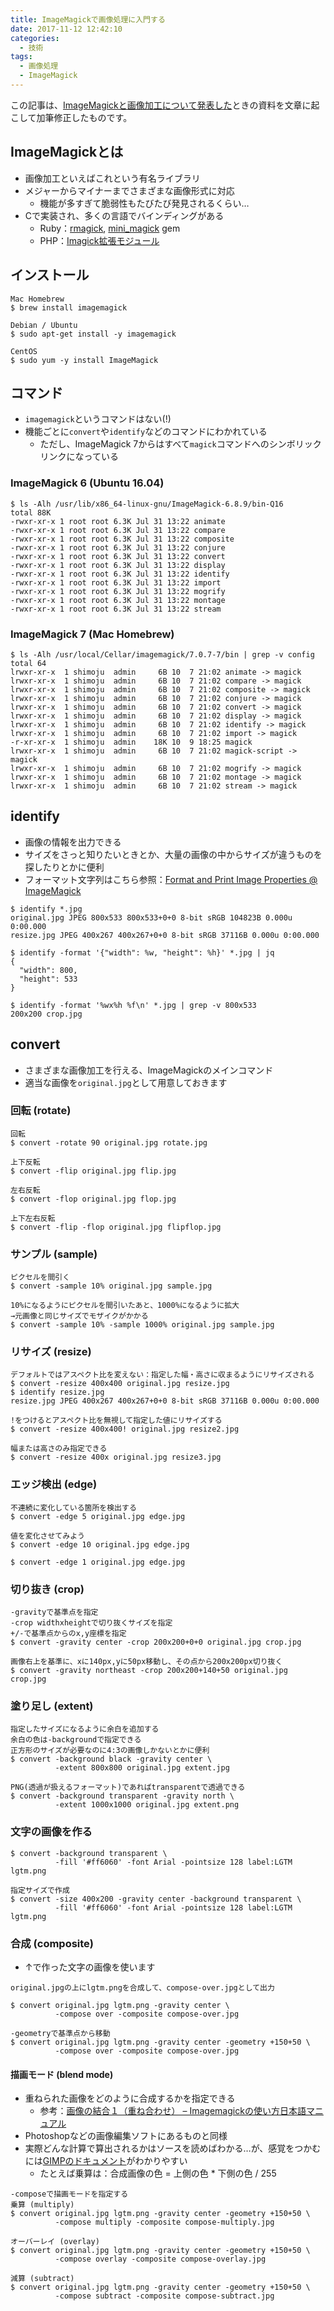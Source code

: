 ```yaml
---
title: ImageMagickで画像処理に入門する
date: 2017-11-12 12:42:10
categories:
  - 技術
tags:
  - 画像処理
  - ImageMagick
---
```


この記事は、[ImageMagickと画像加工について発表した](https://shimoju.org/2017/10/30/classroom-learning-for-new-engineers/)ときの資料を文章に起こして加筆修正したものです。

## ImageMagickとは

- 画像加工といえばこれという有名ライブラリ
- メジャーからマイナーまでさまざまな画像形式に対応
  - 機能が多すぎて脆弱性もたびたび発見されるくらい…
- Cで実装され、多くの言語でバインディングがある
  - Ruby：[rmagick](https://github.com/rmagick/rmagick), [mini_magick](https://github.com/minimagick/minimagick) gem
  - PHP：[Imagick拡張モジュール](http://php.net/manual/ja/book.imagick.php)

## インストール

```shell-session
Mac Homebrew
$ brew install imagemagick

Debian / Ubuntu
$ sudo apt-get install -y imagemagick

CentOS
$ sudo yum -y install ImageMagick
```

## コマンド

- `imagemagick`というコマンドはない(!)
- 機能ごとに`convert`や`identify`などのコマンドにわかれている
  - ただし、ImageMagick 7からはすべて`magick`コマンドへのシンボリックリンクになっている

### ImageMagick 6 (Ubuntu 16.04)

```shell-session
$ ls -Alh /usr/lib/x86_64-linux-gnu/ImageMagick-6.8.9/bin-Q16
total 88K
-rwxr-xr-x 1 root root 6.3K Jul 31 13:22 animate
-rwxr-xr-x 1 root root 6.3K Jul 31 13:22 compare
-rwxr-xr-x 1 root root 6.3K Jul 31 13:22 composite
-rwxr-xr-x 1 root root 6.3K Jul 31 13:22 conjure
-rwxr-xr-x 1 root root 6.3K Jul 31 13:22 convert
-rwxr-xr-x 1 root root 6.3K Jul 31 13:22 display
-rwxr-xr-x 1 root root 6.3K Jul 31 13:22 identify
-rwxr-xr-x 1 root root 6.3K Jul 31 13:22 import
-rwxr-xr-x 1 root root 6.3K Jul 31 13:22 mogrify
-rwxr-xr-x 1 root root 6.3K Jul 31 13:22 montage
-rwxr-xr-x 1 root root 6.3K Jul 31 13:22 stream
```

### ImageMagick 7 (Mac Homebrew)

```shell-session
$ ls -Alh /usr/local/Cellar/imagemagick/7.0.7-7/bin | grep -v config
total 64
lrwxr-xr-x  1 shimoju  admin     6B 10  7 21:02 animate -> magick
lrwxr-xr-x  1 shimoju  admin     6B 10  7 21:02 compare -> magick
lrwxr-xr-x  1 shimoju  admin     6B 10  7 21:02 composite -> magick
lrwxr-xr-x  1 shimoju  admin     6B 10  7 21:02 conjure -> magick
lrwxr-xr-x  1 shimoju  admin     6B 10  7 21:02 convert -> magick
lrwxr-xr-x  1 shimoju  admin     6B 10  7 21:02 display -> magick
lrwxr-xr-x  1 shimoju  admin     6B 10  7 21:02 identify -> magick
lrwxr-xr-x  1 shimoju  admin     6B 10  7 21:02 import -> magick
-r-xr-xr-x  1 shimoju  admin    18K 10  9 18:25 magick
lrwxr-xr-x  1 shimoju  admin     6B 10  7 21:02 magick-script -> magick
lrwxr-xr-x  1 shimoju  admin     6B 10  7 21:02 mogrify -> magick
lrwxr-xr-x  1 shimoju  admin     6B 10  7 21:02 montage -> magick
lrwxr-xr-x  1 shimoju  admin     6B 10  7 21:02 stream -> magick
```

## identify

- 画像の情報を出力できる
- サイズをさっと知りたいときとか、大量の画像の中からサイズが違うものを探したりとかに便利
- フォーマット文字列はこちら参照：[Format and Print Image Properties @ ImageMagick](https://www.imagemagick.org/script/escape.php)

```shell-session
$ identify *.jpg
original.jpg JPEG 800x533 800x533+0+0 8-bit sRGB 104823B 0.000u 0:00.000
resize.jpg JPEG 400x267 400x267+0+0 8-bit sRGB 37116B 0.000u 0:00.000

$ identify -format '{"width": %w, "height": %h}' *.jpg | jq
{
  "width": 800,
  "height": 533
}

$ identify -format '%wx%h %f\n' *.jpg | grep -v 800x533
200x200 crop.jpg
```

## convert

- さまざまな画像加工を行える、ImageMagickのメインコマンド
- 適当な画像を`original.jpg`として用意しておきます

### 回転 (rotate)

```shell-session
回転
$ convert -rotate 90 original.jpg rotate.jpg

上下反転
$ convert -flip original.jpg flip.jpg

左右反転
$ convert -flop original.jpg flop.jpg

上下左右反転
$ convert -flip -flop original.jpg flipflop.jpg
```

### サンプル (sample)

```shell-session
ピクセルを間引く
$ convert -sample 10% original.jpg sample.jpg

10%になるようにピクセルを間引いたあと、1000%になるように拡大
→元画像と同じサイズでモザイクがかかる
$ convert -sample 10% -sample 1000% original.jpg sample.jpg
```

### リサイズ (resize)

```shell-session
デフォルトではアスペクト比を変えない：指定した幅・高さに収まるようにリサイズされる
$ convert -resize 400x400 original.jpg resize.jpg
$ identify resize.jpg
resize.jpg JPEG 400x267 400x267+0+0 8-bit sRGB 37116B 0.000u 0:00.000

!をつけるとアスペクト比を無視して指定した値にリサイズする
$ convert -resize 400x400! original.jpg resize2.jpg

幅または高さのみ指定できる
$ convert -resize 400x original.jpg resize3.jpg
```

### エッジ検出 (edge)

```shell-session
不連続に変化している箇所を検出する
$ convert -edge 5 original.jpg edge.jpg

値を変化させてみよう
$ convert -edge 10 original.jpg edge.jpg

$ convert -edge 1 original.jpg edge.jpg
```

### 切り抜き (crop)

```shell-session
-gravityで基準点を指定
-crop widthxheightで切り抜くサイズを指定
+/-で基準点からのx,y座標を指定
$ convert -gravity center -crop 200x200+0+0 original.jpg crop.jpg

画像右上を基準に、xに140px,yに50px移動し、その点から200x200px切り抜く
$ convert -gravity northeast -crop 200x200+140+50 original.jpg crop.jpg
```

### 塗り足し (extent)

```shell-session
指定したサイズになるように余白を追加する
余白の色は-backgroundで指定できる
正方形のサイズが必要なのに4:3の画像しかないとかに便利
$ convert -background black -gravity center \
          -extent 800x800 original.jpg extent.jpg

PNG(透過が扱えるフォーマット)であればtransparentで透過できる
$ convert -background transparent -gravity north \
          -extent 1000x1000 original.jpg extent.png
```

### 文字の画像を作る

```shell-session
$ convert -background transparent \
          -fill '#ff6060' -font Arial -pointsize 128 label:LGTM lgtm.png

指定サイズで作成
$ convert -size 400x200 -gravity center -background transparent \
          -fill '#ff6060' -font Arial -pointsize 128 label:LGTM lgtm.png
```

### 合成 (composite)

- ↑で作った文字の画像を使います

```shell-session
original.jpgの上にlgtm.pngを合成して、compose-over.jpgとして出力

$ convert original.jpg lgtm.png -gravity center \
          -compose over -composite compose-over.jpg

-geometryで基準点から移動
$ convert original.jpg lgtm.png -gravity center -geometry +150+50 \
          -compose over -composite compose-over.jpg
```

#### 描画モード (blend mode)

- 重ねられた画像をどのように合成するかを指定できる
  - 参考：[画像の結合１（重ね合わせ） – Imagemagickの使い方日本語マニュアル](http://imagemagick.rulez.jp/archives/672)
- Photoshopなどの画像編集ソフトにあるものと同様
- 実際どんな計算で算出されるかはソースを読めばわかる…が、感覚をつかむには[GIMPのドキュメント](https://docs.gimp.org/2.8/ja/gimp-concepts-layer-modes.html)がわかりやすい
  - たとえば乗算は：合成画像の色 = 上側の色 * 下側の色 / 255

```shell-session
-composeで描画モードを指定する
乗算 (multiply)
$ convert original.jpg lgtm.png -gravity center -geometry +150+50 \
          -compose multiply -composite compose-multiply.jpg

オーバーレイ (overlay)
$ convert original.jpg lgtm.png -gravity center -geometry +150+50 \
          -compose overlay -composite compose-overlay.jpg

減算 (subtract)
$ convert original.jpg lgtm.png -gravity center -geometry +150+50 \
          -compose subtract -composite compose-subtract.jpg
```
